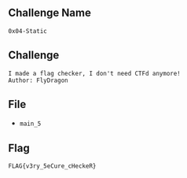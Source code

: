 ## Challenge Name
```
0x04-Static
```
## Challenge
```
I made a flag checker, I don't need CTFd anymore!    
Author: FlyDragon
```
## File
- `main_5`
## Flag
```
FLAG{v3ry_5eCure_cHeckeR}
```
